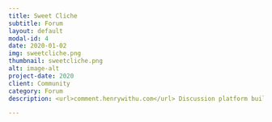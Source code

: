 ```yaml
---
title: Sweet Cliche
subtitle: Forum
layout: default
modal-id: 4
date: 2020-01-02
img: sweetcliche.png
thumbnail: sweetcliche.png
alt: image-alt
project-date: 2020
client: Community
category: Forum
description: <url>comment.henrywithu.com</url> Discussion platform built for the next decade of the Internet, including mailing list, discussion forum, long-form chat room.

---
```

